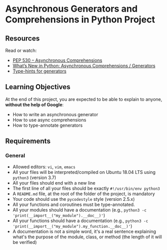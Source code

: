 # Asynchronous Generators and Comprehensions in Python Project

## Resources
Read or watch:
- [PEP 530 – Asynchronous Comprehensions](https://www.python.org/dev/peps/pep-0530/)
- [What’s New in Python: Asynchronous Comprehensions / Generators](https://docs.python.org/3/whatsnew/3.6.html#asynchronous-comprehensions)
- [Type-hints for generators](https://docs.python.org/3/library/typing.html#typing.Generator)

## Learning Objectives
At the end of this project, you are expected to be able to explain to anyone, **without the help of Google**:
- How to write an asynchronous generator
- How to use async comprehensions
- How to type-annotate generators

## Requirements
### General
- Allowed editors: `vi`, `vim`, `emacs`
- All your files will be interpreted/compiled on Ubuntu 18.04 LTS using `python3` (version 3.7)
- All your files should end with a new line
- The first line of all your files should be exactly `#!/usr/bin/env python3`
- A `README.md` file, at the root of the folder of the project, is mandatory
- Your code should use the `pycodestyle` style (version 2.5.x)
- All your functions and coroutines must be type-annotated.
- All your modules should have a documentation (e.g., `python3 -c 'print(__import__("my_module").__doc__)'`)
- All your functions should have a documentation (e.g., `python3 -c 'print(__import__("my_module").my_function.__doc__)'`)
- A documentation is not a simple word, it's a real sentence explaining what's the purpose of the module, class, or method (the length of it will be verified)
